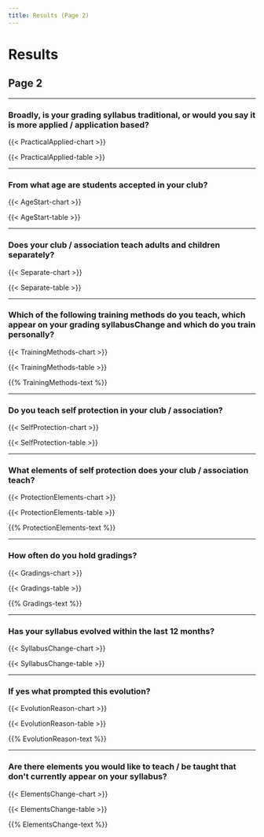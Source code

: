 ```yaml
---
title: Results (Page 2)
---
```

<script type="text/javascript" src="https://www.gstatic.com/charts/loader.js"></script>
<script type="text/javascript">google.charts.load('current', {'packages':['corechart','bar','table']});</script>

# Results 
## Page 2

***

### Broadly, is your grading syllabus traditional, or would you say it is more applied / application based?

{{< PracticalApplied-chart >}}
<script type="text/javascript">google.charts.setOnLoadCallback(drawChartPracticalApplied);</script>
<div id="chart-PracticalApplied" class="chart"></div>
{{< PracticalApplied-table >}}
<script type="text/javascript">google.charts.setOnLoadCallback(drawTablePracticalApplied);</script>
<div id="table-PracticalApplied" class="table"></div>

***

### From what age are students accepted in your club?

{{< AgeStart-chart >}}
<script type="text/javascript">google.charts.setOnLoadCallback(drawChartAgeStart);</script>
<div id="chart-AgeStart" class="chart"></div>
{{< AgeStart-table >}}
<script type="text/javascript">google.charts.setOnLoadCallback(drawTableAgeStart);</script>
<div id="table-AgeStart" class="table"></div>

***

### Does your club / association teach adults and children separately?

{{< Separate-chart >}}
<script type="text/javascript">google.charts.setOnLoadCallback(drawChartSeparate);</script>
<div id="chart-Separate" class="chart"></div>
{{< Separate-table >}}
<script type="text/javascript">google.charts.setOnLoadCallback(drawTableSeparate);</script>
<div id="table-Separate" class="table"></div>

***

### Which of the following training methods do you teach, which appear on your grading syllabusChange and which do you train personally?

{{< TrainingMethods-chart >}}
<script type="text/javascript">google.charts.setOnLoadCallback(drawChartTrainingMethods);</script>
<div id="chart-TrainingMethods" class="chart"></div>
{{< TrainingMethods-table >}}
<script type="text/javascript">google.charts.setOnLoadCallback(drawTableTrainingMethods);</script>
<div id="table-TrainingMethods" class="table"></div>

{{% TrainingMethods-text %}}

***

### Do you teach self protection in your club / association?

{{< SelfProtection-chart >}}
<script type="text/javascript">google.charts.setOnLoadCallback(drawChartSelfProtection);</script>
<div id="chart-SelfProtection" class="chart"></div>
{{< SelfProtection-table >}}
<script type="text/javascript">google.charts.setOnLoadCallback(drawTableSelfProtection);</script>
<div id="table-SelfProtection" class="table"></div>

***

### What elements of self protection does your club / association teach?

{{< ProtectionElements-chart >}}
<script type="text/javascript">google.charts.setOnLoadCallback(drawChartProtectionElements);</script>
<div id="chart-ProtectionElements" class="chart"></div>
{{< ProtectionElements-table >}}
<script type="text/javascript">google.charts.setOnLoadCallback(drawTableProtectionElements);</script>
<div id="table-ProtectionElements" class="table"></div>

{{% ProtectionElements-text %}}

***

### How often do you hold gradings?

{{< Gradings-chart >}}
<script type="text/javascript">google.charts.setOnLoadCallback(drawChartGradings);</script>
<div id="chart-Gradings" class="chart"></div>
{{< Gradings-table >}}
<script type="text/javascript">google.charts.setOnLoadCallback(drawTableGradings);</script>
<div id="table-Gradings" class="table"></div>

{{% Gradings-text %}}

***

### Has your syllabus evolved within the last 12 months?

{{< SyllabusChange-chart >}}
<script type="text/javascript">google.charts.setOnLoadCallback(drawChartSyllabusChange);</script>
<div id="chart-SyllabusChange" class="chart"></div>
{{< SyllabusChange-table >}}
<script type="text/javascript">google.charts.setOnLoadCallback(drawTableSyllabusChange);</script>
<div id="table-SyllabusChange" class="table"></div>

***

### If yes what prompted this evolution?

{{< EvolutionReason-chart >}}
<script type="text/javascript">google.charts.setOnLoadCallback(drawChartEvolutionReason);</script>
<div id="chart-EvolutionReason" class="chart"></div>
{{< EvolutionReason-table >}}
<script type="text/javascript">google.charts.setOnLoadCallback(drawTableEvolutionReason);</script>
<div id="table-EvolutionReason" class="table"></div>

{{% EvolutionReason-text %}}

***

### Are there elements you would like to teach / be taught that don't currently appear on your syllabus?

{{< ElementsChange-chart >}}
<script type="text/javascript">google.charts.setOnLoadCallback(drawChartElementsChange);</script>
<div id="chart-ElementsChange" class="chart"></div>
{{< ElementsChange-table >}}
<script type="text/javascript">google.charts.setOnLoadCallback(drawTableElementsChange);</script>
<div id="table-ElementsChange" class="table"></div>

{{% ElementsChange-text %}}